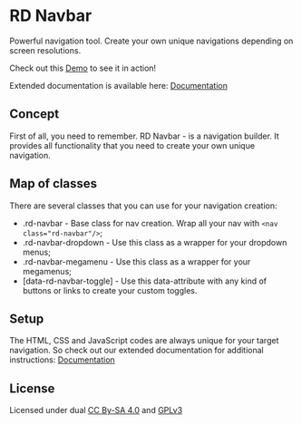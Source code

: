 # RD Navbar

Powerful navigation tool. Create your own unique navigations depending on screen resolutions.

Check out this [Demo](http://cms.devoffice.com/coding-dev/rd-navbar/demo/) to see it in action!

Extended documentation is available here: [Documentation](http://cms.devoffice.com/coding-dev/rd-navbar/documentation/)

## Concept
First of all, you need to remember. RD Navbar - is a navigation builder. It provides all functionality that you need to
create your own unique navigation.

## Map of classes
There are several classes that you can use for your navigation creation:

* .rd-navbar - Base class for nav creation. Wrap all your nav with ``<nav class="rd-navbar"/>``;
* .rd-navbar-dropdown - Use this class as a wrapper for your dropdown menus;
* .rd-navbar-megamenu - Use this class as a wrapper for your megamenus;
* [data-rd-navbar-toggle] - Use this data-attribute with any kind of buttons or links to create your custom
toggles.

## Setup
The HTML, CSS and JavaScript codes are always unique for your target navigation. So check out our extended documentation for additional instructions: [Documentation](http://cms.devoffice.com/coding-dev/rd-navbar/documentation/)

## License
Licensed under dual [CC By-SA 4.0](http://creativecommons.org/licenses/by-sa/4.0/)
and [GPLv3](http://www.gnu.org/licenses/gpl-3.0.ru.html)

